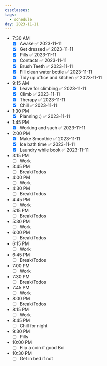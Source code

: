 ```yaml
---
cssclasses: 
tags:
  - schedule
day: 2023-11-11
---
```


- <span class="green">7:30 AM</span>
	- [x] Awake ✅ 2023-11-11
	- [x] Get dressed ✅ 2023-11-11
	- [x] Pills ✅ 2023-11-11
	- [x] Contacts ✅ 2023-11-11
	- [x] Brush Teeth ✅ 2023-11-11
	- [x] Fill clean water bottle ✅ 2023-11-11
	- [x] Tidy up office and kitchen ✅ 2023-11-11
- <span class="green">9:15 AM</span>
	- [x] Leave for climbing ✅ 2023-11-11
	- [x] Climb ✅ 2023-11-11
	- [x] Therapy ✅ 2023-11-11
	- [x] Chill ✅ 2023-11-11
- <span class="green">1:30 PM</span>
	- [x] Planning :) ✅ 2023-11-11
- <span class="green">1:45 PM</span>
	- [x] Working and such ✅ 2023-11-11
- <span class="green">2:00 PM</span>
	- [x] Make Smoothie ✅ 2023-11-11
	- [x] Ice bath time ✅ 2023-11-11
	- [x] Laundry while book ✅ 2023-11-11
- <span class="green">3:15 PM</span>
	- [ ] Work
- <span class="green">3:45 PM</span>
	- [ ] Break/Todos
- <span class="green">4:00 PM</span>
	- [ ] Work
- <span class="green">4:30 PM</span>
	- [ ] Break/Todos
- <span class="green">4:45 PM</span>
	- [ ] Work
- <span class="green">5:15 PM</span>
	- [ ] Break/Todos
- <span class="green">5:30 PM</span>
	- [ ] Work
- <span class="green">6:00 PM</span>
	- [ ] Break/Todos
- <span class="green">6:15 PM</span>
	- [ ] Work
- <span class="green">6:45 PM</span>
	- [ ] Break/Todos
- <span class="green">7:00 PM</span>
	- [ ] Work
- <span class="green">7:30 PM</span>
	- [ ] Break/Todos
- <span class="green">7:45 PM</span>
	- [ ] Work
- <span class="green">8:00 PM</span>
	- [ ] Break/Todos
- <span class="green">8:15 PM</span>
	- [ ] Work
- <span class="green">8:45 PM</span>
	- [ ] Chill for night
- <span class="green">9:30 PM</span>
	- [ ] Pills
- <span class="green">10:00 PM</span>
	- [ ] Flip a coin if good Boi
- <span class="green">10:30 PM</span>
	- [ ] Get in bed if not